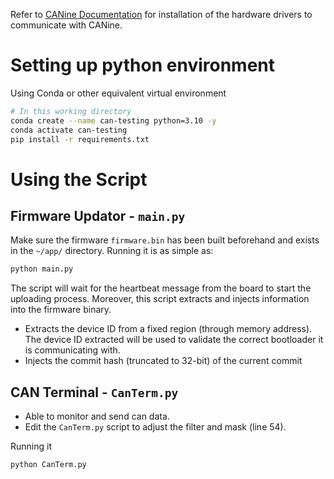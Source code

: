 Refer to [CANine Documentation](https://canine.readthedocs.io/en/latest/canine.html#introduction) for installation of the hardware drivers to communicate with CANine.

# Setting up python environment
Using Conda or other equivalent virtual environment
```bash
# In this working directory
conda create --name can-testing python=3.10 -y
conda activate can-testing
pip install -r requirements.txt
```

# Using the Script
## Firmware Updator - `main.py`
Make sure the firmware `firmware.bin` has been built beforehand and exists in the `~/app/` directory. Running it is as simple as:
```Python
python main.py
```
The script will wait for the heartbeat message from the board to start the uploading process.
Moreover, this script extracts and injects information into the firmware binary.
- Extracts the device ID from a fixed region (through memory address). The device ID extracted will be used to validate the correct bootloader it is communicating with.
- Injects the commit hash (truncated to 32-bit) of the current commit

## CAN Terminal - `CanTerm.py`
- Able to monitor and send can data. 
- Edit the `CanTerm.py` script to adjust the filter and mask (line 54).

Running it
```Python
python CanTerm.py
```
